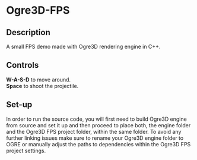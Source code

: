 # Ogre3D-FPS
## Description
A small FPS demo made with Ogre3D rendering engine in C++.

## Controls
<b>W-A-S-D</b> to move around.<br/>
<b>Space</b> to shoot the projectile.

## Set-up
In order to run the source code, you will first need to build Ogre3D engine from source and set it up and then proceed to place both, the engine folder and the Ogre3D FPS project folder, within the same folder.
To avoid any further linking issues make sure to rename your Ogre3D engine folder to OGRE or manually adjust the paths to dependencies within the Ogre3D FPS project settings.
